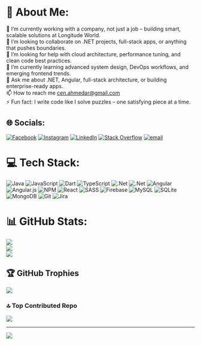 # 💫 About Me:
🔭 I’m currently working with a company, not just a job – building smart, scalable solutions at Longitude World.<br>👯 I’m looking to collaborate on .NET projects, full-stack apps, or anything that pushes boundaries.<br>🤝 I’m looking for help with cloud architecture, performance tuning, and clean code best practices.<br>🌱 I’m currently learning advanced system design, DevOps workflows, and emerging frontend trends.<br>💬 Ask me about .NET, Angular, full-stack architecture, or building enterprise-ready apps.<br>📫 How to reach me cen.ahmedar@gmail.com<br>⚡ Fun fact: I write code like I solve puzzles – one satisfying piece at a time.


## 🌐 Socials:
[![Facebook](https://img.shields.io/badge/Facebook-%231877F2.svg?logo=Facebook&logoColor=white)](https://facebook.com/cenahmedar) [![Instagram](https://img.shields.io/badge/Instagram-%23E4405F.svg?logo=Instagram&logoColor=white)](https://instagram.com/cenahmedar) [![LinkedIn](https://img.shields.io/badge/LinkedIn-%230077B5.svg?logo=linkedin&logoColor=white)](https://linkedin.com/in/cenahmedar) [![Stack Overflow](https://img.shields.io/badge/-Stackoverflow-FE7A16?logo=stack-overflow&logoColor=white)](https://stackoverflow.com/users/10527595) [![email](https://img.shields.io/badge/Email-D14836?logo=gmail&logoColor=white)](mailto:cen.ahmedar@gmail.com) 

# 💻 Tech Stack:
![Java](https://img.shields.io/badge/java-%23ED8B00.svg?style=for-the-badge&logo=openjdk&logoColor=white) ![JavaScript](https://img.shields.io/badge/javascript-%23323330.svg?style=for-the-badge&logo=javascript&logoColor=%23F7DF1E) ![Dart](https://img.shields.io/badge/dart-%230175C2.svg?style=for-the-badge&logo=dart&logoColor=white) ![TypeScript](https://img.shields.io/badge/typescript-%23007ACC.svg?style=for-the-badge&logo=typescript&logoColor=white) ![.Net](https://img.shields.io/badge/.NET-5C2D91?style=for-the-badge&logo=.net&logoColor=white) ![.Net](https://img.shields.io/badge/.NET-5C2D91?style=for-the-badge&logo=.net&logoColor=white) ![Angular](https://img.shields.io/badge/angular-%23DD0031.svg?style=for-the-badge&logo=angular&logoColor=white) ![Angular.js](https://img.shields.io/badge/angular.js-%23E23237.svg?style=for-the-badge&logo=angularjs&logoColor=white) ![NPM](https://img.shields.io/badge/NPM-%23CB3837.svg?style=for-the-badge&logo=npm&logoColor=white) ![React](https://img.shields.io/badge/react-%2320232a.svg?style=for-the-badge&logo=react&logoColor=%2361DAFB) ![SASS](https://img.shields.io/badge/SASS-hotpink.svg?style=for-the-badge&logo=SASS&logoColor=white) ![Firebase](https://img.shields.io/badge/firebase-a08021?style=for-the-badge&logo=firebase&logoColor=ffcd34) ![MySQL](https://img.shields.io/badge/mysql-4479A1.svg?style=for-the-badge&logo=mysql&logoColor=white) ![SQLite](https://img.shields.io/badge/sqlite-%2307405e.svg?style=for-the-badge&logo=sqlite&logoColor=white) ![MongoDB](https://img.shields.io/badge/MongoDB-%234ea94b.svg?style=for-the-badge&logo=mongodb&logoColor=white) ![Git](https://img.shields.io/badge/git-%23F05033.svg?style=for-the-badge&logo=git&logoColor=white) ![Jira](https://img.shields.io/badge/jira-%230A0FFF.svg?style=for-the-badge&logo=jira&logoColor=white)
# 📊 GitHub Stats:
![](https://github-readme-stats.vercel.app/api?username=cenahmedar&theme=dark&hide_border=false&include_all_commits=true&count_private=false)<br/>
![](https://nirzak-streak-stats.vercel.app/?user=cenahmedar&theme=dark&hide_border=false)<br/>
![](https://github-readme-stats.vercel.app/api/top-langs/?username=cenahmedar&theme=dark&hide_border=false&include_all_commits=true&count_private=false&layout=compact)

## 🏆 GitHub Trophies
![](https://github-profile-trophy.vercel.app/?username=cenahmedar&theme=gruvbox&no-frame=false&no-bg=true&margin-w=4)

### 🔝 Top Contributed Repo
![](https://github-contributor-stats.vercel.app/api?username=cenahmedar&limit=5&theme=dark&combine_all_yearly_contributions=true)

---
[![](https://visitcount.itsvg.in/api?id=cenahmedar&icon=0&color=1)](https://visitcount.itsvg.in)

<!-- Proudly created with GPRM ( https://gprm.itsvg.in ) -->

